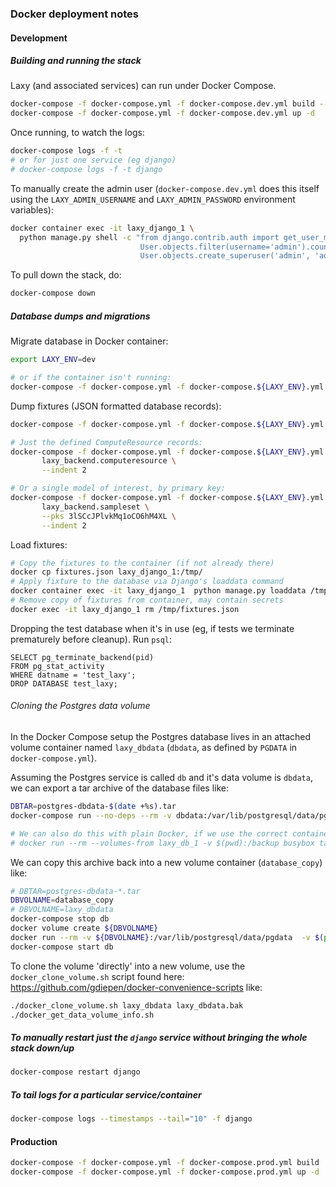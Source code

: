 ### Docker deployment notes

#### Development

##### Building and running the stack

Laxy (and associated services) can run under Docker Compose.

```bash
docker-compose -f docker-compose.yml -f docker-compose.dev.yml build --build-arg GIT_COMMIT=$(git log -1 --format=%H)
docker-compose -f docker-compose.yml -f docker-compose.dev.yml up -d
```

Once running, to watch the logs:
```bash
docker-compose logs -f -t
# or for just one service (eg django)
# docker-compose logs -f -t django
```

To manually create the admin user (`docker-compose.dev.yml` does this itself using
the `LAXY_ADMIN_USERNAME` and `LAXY_ADMIN_PASSWORD` environment variables):

```bash
docker container exec -it laxy_django_1 \
  python manage.py shell -c "from django.contrib.auth import get_user_model; User = get_user_model(); \
                             User.objects.filter(username='admin').count() or \
                             User.objects.create_superuser('admin', 'admin@example.com', 'adminpass')"
```

To pull down the stack, do:
```bash
docker-compose down
```

##### Database dumps and migrations

Migrate database in Docker container:
```bash
export LAXY_ENV=dev

# or if the container isn't running:
docker-compose -f docker-compose.yml -f docker-compose.${LAXY_ENV}.yml run django python manage.py migrate
```

Dump fixtures (JSON formatted database records):
```bash
docker-compose -f docker-compose.yml -f docker-compose.${LAXY_ENV}.yml run django python manage.py dumpdata --indent 2

# Just the defined ComputeResource records:
docker-compose -f docker-compose.yml -f docker-compose.${LAXY_ENV}.yml run django python manage.py dumpdata \
       laxy_backend.computeresource \
       --indent 2

# Or a single model of interest, by primary key:
docker-compose -f docker-compose.yml -f docker-compose.${LAXY_ENV}.yml run django python manage.py dumpdata \
       laxy_backend.sampleset \
       --pks 3lSCcJPlvkMq1oCO6hM4XL \
       --indent 2
```

Load fixtures:
```bash
# Copy the fixtures to the container (if not already there)
docker cp fixtures.json laxy_django_1:/tmp/
# Apply fixture to the database via Django's loaddata command
docker container exec -it laxy_django_1  python manage.py loaddata /tmp/fixtures.json
# Remove copy of fixtures from container, may contain secrets
docker exec -it laxy_django_1 rm /tmp/fixtures.json
```

Dropping the test database when it's in use (eg, if tests we terminate prematurely before cleanup). 
Run `psql`:
```postgresql
SELECT pg_terminate_backend(pid)
FROM pg_stat_activity
WHERE datname = 'test_laxy';
DROP DATABASE test_laxy;
```

###### Cloning the Postgres data volume

In the Docker Compose setup the Postgres database lives in an attached volume container
named `laxy_dbdata` (`dbdata`, as defined by `PGDATA` in `docker-compose.yml`).

Assuming the Postgres service is called `db` and it's data volume is `dbdata`,
we can export a tar archive of the database files like:

```bash
DBTAR=postgres-dbdata-$(date +%s).tar
docker-compose run --no-deps --rm -v dbdata:/var/lib/postgresql/data/pgdata -v $(pwd):/backup db tar cvf /backup/${DBTAR} /var/lib/postgresql/data/pgdata

# We can also do this with plain Docker, if we use the correct container name (eg laxy_db_1_*)
# docker run --rm --volumes-from laxy_db_1 -v $(pwd):/backup busybox tar cvf /backup/${DBTAR} /var/lib/postgresql/data/pgdata
```

We can copy this archive back into a new volume container (`database_copy`) like:

```bash
# DBTAR=postgres-dbdata-*.tar
DBVOLNAME=database_copy
# DBVOLNAME=laxy_dbdata
docker-compose stop db
docker volume create ${DBVOLNAME}
docker run --rm -v ${DBVOLNAME}:/var/lib/postgresql/data/pgdata  -v $(pwd):/backup busybox tar xvf /backup/${DBTAR}
docker-compose start db
```

To clone the volume 'directly' into a new volume, use the 
`docker_clone_volume.sh` script found here: https://github.com/gdiepen/docker-convenience-scripts like:

```bash
./docker_clone_volume.sh laxy_dbdata laxy_dbdata.bak
./docker_get_data_volume_info.sh
```


##### To manually restart just the `django` service without bringing the whole stack down/up
```bash
docker-compose restart django
```

##### To tail logs for a particular service/container
```bash
docker-compose logs --timestamps --tail="10" -f django
```

#### Production

```bash
docker-compose -f docker-compose.yml -f docker-compose.prod.yml build
docker-compose -f docker-compose.yml -f docker-compose.prod.yml up -d
```
